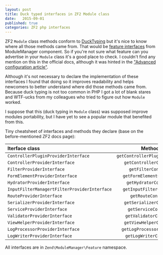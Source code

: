```yaml
---
layout: post
title: Duck typed interfaces in ZF2 Module class
date:   2015-09-01
published: true
categories: ZF2 php interfaces
---
```

ZF2 `Module` class methods conform to [DuckTyping](https://en.wikipedia.org/wiki/Duck_typing) but it's nice to know where all those methods came from. That would be [feature interfaces](https://github.com/zendframework/zend-modulemanager/tree/master/src/Feature) from ModuleManager component. So if you're not sure what feature can you advertise in your `Module` class it's a good place to check. I couldn't find any mention on this in the official docs, although it was hinted in the ["Advanced configuration article"](http://framework.zend.com/manual/current/en/tutorials/config.advanced.html#configuration-mapping-table). 

Although it's not necessary to declare the implementation of these interfaces I found that doing so it improves readability and helps newcomers to better understand where did those methods came from. Because duck typing is not too common in PHP I got a lot of blank stares and WTF-ucks from my colleagues who tried to figure out how `Module` worked.

I suppose that this (duck typing in `Module` class) was supposed improve modules portability, but I have yet to see a popular module that benefited from this.

Tiny cheatsheet of interfaces and methods they declare (base on the before-mentioned ZF2 docs page):

|Iterface class 								| Method						|
|:----------------------------------------------|:-----------------------------:| 
|`ControllerPluginProviderInterface`			| `getControllerPluginConfig()` |
|`ControllerProviderInterface`					| `getControllerConfig()`		|
|`FilterProviderInterface`						| `getFilterConfig()`			|
|`FormElementProviderInterface`					| `getFormElementConfig()`		|
|`HydratorProviderInterface`					| `getHydratorConfig()`			|
|`InputFilterManagertFilterProviderInterface`	| `getInputFilterConfig()`		|
|`RouteProviderInterface`						| `getRouteConfig()`			|
|`SerializerProviderInterface`					| `getSerializerConfig()`		|
|`ServiceProviderInterface`						| `getServiceConfig()`			|
|`ValidatorProviderInterface`					| `getValidatorConfig()`		|
|`ViewHelperProviderInterface`					| `getViewHelperConfig()`		|
|`LogProcessorProviderInterface`				| `getLogProcessorConfig()`		|
|`LogWriterProviderInterface`					| `getLogWriterConfig()`		|

All interfaces are in `Zend\ModuleManager\Feature` namespace.
